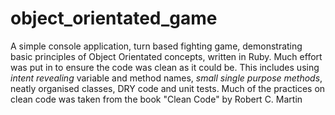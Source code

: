 # object_orientated_game
A simple console application, turn based fighting game, demonstrating basic principles of Object Orientated concepts, written in Ruby. 
Much effort was put in to ensure the code was clean as it could be. This includes using _intent revealing_ variable and method names, _small single purpose methods_, neatly organised classes, DRY code and unit tests. Much of the practices on clean code was taken from the book "Clean Code" by Robert C. Martin
